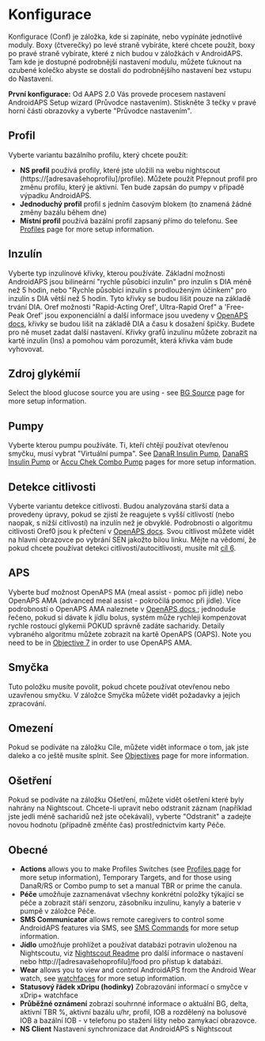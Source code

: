 # Konfigurace

Konfigurace (Conf) je záložka, kde si zapínáte, nebo vypínáte jednotlivé moduly. Boxy (čtverečky) po levé straně vybíráte, které chcete použít, boxy po pravé straně vybírate, které z nich budou v záložkách v AndroidAPS. Tam kde je dostupné podrobnější nastavení modulu, můžete ťuknout na ozubené kolečko abyste se dostali do podrobnějšího nastavení bez vstupu do Nastavení.

**První konfigurace:** Od AAPS 2.0 Vás provede procesem nastavení AndroidAPS Setup wizard (Průvodce nastavením). Stiskněte 3 tečky v pravé horní části obrazovky a vyberte "Průvodce nastavením".

## Profil

Vyberte variantu bazálního profilu, který chcete použít:

* **NS profil** používá profily, které jste uložili na webu nightscout (https://[adresavašehoprofilu]/profile). Můžete použít Přepnout profil pro změnu profilu, který je aktivní. Ten bude zapsán do pumpy v případě výpadku AndroidAPS.
* **Jednoduchý profil** profil s jedním časovým blokem (to znamená žádné změny bazálu během dne)
* **Místní profil** používá bazální profil zapsaný přímo do telefonu. See [Profiles](../Usage/Profiles.md) page for more setup information.

## Inzulín

Vyberte typ inzulínové křivky, kterou používáte. Základní možnosti AndroidAPS jsou bilineární "rychle působící inzulin" pro inzulín s DIA méně než 5 hodin, nebo "Rychle působící inzulín s prodlouženým účinkem" pro inzulín s DIA větší než 5 hodin. Tyto křivky se budou lišit pouze na základě trvání DIA. Oref možnosti "Rapid-Acting Oref', Ultra-Rapid Oref" a 'Free-Peak Oref' jsou exponenciální a další informace jsou uvedeny v [OpenAPS docs](http://openaps.readthedocs.io/en/latest/docs/While%20You%20Wait%20For%20Gear/understanding-insulin-on-board-calculations.html#understanding-the-new-iob-curves-based-on-exponential-activity-curves), křivky se budou lišit na základě DIA a času k dosažení špičky. Budete pro ně muset zadat další nastavení. Křivky grafů inzulínu můžete zobrazit na kartě inzulin (Ins) a pomohou vám porozumět, která křivka vám bude vyhovovat.

## Zdroj glykémií

Select the blood glucose source you are using - see [BG Source](BG-Source.md) page for more setup information.

## Pumpy

Vyberte kterou pumpu používáte. Ti, kteří chtějí používat otevřenou smyčku, musí vybrat "Virtuální pumpa". See [DanaR Insulin Pump](DanaR-Insulin-Pump.md), [DanaRS Insulin Pump](DanaRS-Insulin-Pump.md) or [Accu Chek Combo Pump](Accu-Chek-Combo-Pump.md) pages for more setup information.

## Detekce citlivosti

Vyberte variantu detekce citlivosti. Budou analyzována starší data a provedeny úpravy, pokud se zjistí že reagujete s vyšší citlivostí (nebo naopak, s nižší citlivostí) na inzulín než je obvyklé. Podrobnosti o algoritmu citlivosti Oref0 jsou k přečtení v [OpenAPS docs](http://openaps.readthedocs.io/en/latest/docs/walkthrough/phase-4/advanced-features.html#auto-sensitivity-mode). Svou citlivost můžete vidět na hlavní obrazovce po vybrání SEN jakožto bílou linku. Mějte na vědomí, že pokud chcete používat detekci citlivosti/autocitlivosti, musíte mít [cíl 6](../Usage/Objectives).

## APS

Vyberte buď možnost OpenAPS MA (meal assist - pomoc při jídle) nebo OpenAPS AMA (advanced meal assist - pokročilá pomoc při jídle). Více podrobností o OpenAPS AMA naleznete v [ OpenAPS docs ](http://openaps.readthedocs.io/en/latest/docs/Customize-Iterate/autosens.html#advanced-meal-assist-or-ama); jednoduše řečeno, pokud si dávate k jídlu bolus, systém může rychleji kompenzovat rychle rostoucí glykemii POKUD správně zadáte sacharidy. Detaily vybraného algoritmu můžete zobrazit na kartě OpenAPS (OAPS). Note you need to be in [Objective 7](../Usage/Objectives.md) in order to use OpenAPS AMA.

## Smyčka

Tuto položku musíte povolit, pokud chcete používat otevřenou nebo uzavřenou smyčku. V záložce Smyčka můžete vidět požadavky a jejich zpracování.

## Omezení

Pokud se podíváte na záložku Cíle, můžete vidět informace o tom, jak jste daleko a co ještě musíte splnit. See [Objectives](../Usage/Objectives.md) page for more information.

## Ošetření

Pokud se podíváte na záložku Ošetření, můžete vidět ošetření které byly nahrány na Nightscout. Chcete-li upravit nebo odstranit záznam (například jste jedli méně sacharidů než jste očekávali), vyberte "Odstranit" a zadejte novou hodnotu (případně změňte čas) prostřednictvím karty Péče.

## Obecné

* **Actions** allows you to make Profiles Switches (see [Profiles page](../Usage/Profiles.md) for more setup information), Temporary Targets, and for those using DanaR/RS or Combo pump to set a manual TBR or prime the canula.
* **Péče** umožňuje zaznamenávat všechny konkrétní položky týkající se péče a zobrazit stáří senzoru, zásobníku inzulínu, kanyly a baterie v pumpě v záložce Péče.
* **SMS Communicator** allows remote caregivers to control some AndroidAPS features via SMS, see [SMS Commands](../Usage/SMS-Commands.md) for more setup information.
* **Jídlo** umožňuje prohlížet a používat databázi potravin uloženou na Nightscoutu, viz [Nightscout Readme](https://github.com/nightscout/cgm-remote-monitor#food-custom-foods) pro další informace o nastavení nebo http://[adresavašehoprofilu]/food pro přístup k databázi.
* **Wear** allows you to view and control AndroidAPS from the Android Wear watch, see [watchfaces](Watchfaces.md) for more setup information.
* **Statusový řádek xDripu (hodinky)** Zobrazování informací o smyčce v xDrip+ watchface
* **Průběžné oznámení** zobrazí souhrnné informace o aktuální BG, delta, aktivní TBR %, aktivní bazálu u/hr, profil, IOB a rozdělený na bolusové IOB a bazální IOB - v telefonu po stažení lišty nebo zamykací obrazovce.
* **NS Client** Nastavení synchronizace dat AndroidAPS s Nightscout